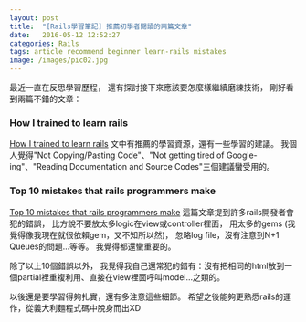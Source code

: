 ```yaml
---
layout: post
title:  "[Rails學習筆記] 推薦初學者閱讀的兩篇文章"
date:   2016-05-12 12:52:27
categories: Rails
tags: article recommend beginner learn-rails mistakes
image: /images/pic02.jpg
---
```

最近一直在反思學習歷程，
還有探討接下來應該要怎麼樣繼續磨練技術，
剛好看到兩篇不錯的文章：

### How I trained to learn rails 
[How I trained to learn rails]
文中有推薦的學習資源，還有一些學習的建議。
我個人覺得"Not Copying/Pasting Code"、"Not getting tired of Google-ing"、"Reading Documentation and Source Codes"三個建議蠻受用的。


###  Top 10 mistakes that rails programmers make
[Top 10 mistakes that rails programmers make]
這篇文章提到許多rails開發者會犯的錯誤，
比方說不要放太多logic在view或controller裡面，
用太多的gems (我覺得像我現在就很依賴gem，又不知所以然)，
忽略log file，沒有注意到N+1 Queues的問題...等等。
我覺得都還蠻重要的。

除了以上10個錯誤以外，
我覺得我自己還常犯的錯有：沒有把相同的html放到一個partial裡重複利用、直接在view裡面呼叫model...之類的。

以後還是要學習得夠扎實，還有多注意這些細節。
希望之後能夠更熟悉rails的運作，從義大利麵程式碼中脫身而出XD

[How I trained to learn rails]: https://medium.com/how-i-learned-ruby-rails/how-i-trained-to-learn-rails-e08c94e2a51e#.x8nx8aqld
[Top 10 mistakes that rails programmers make]: https://www.toptal.com/ruby-on-rails/top-10-mistakes-that-rails-programmers-make
